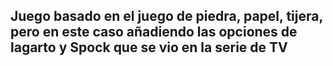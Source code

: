 ## Juego basado en el juego de piedra, papel, tijera, pero en este caso añadiendo las opciones de lagarto y Spock que se vio en la serie de TV
